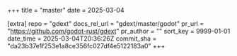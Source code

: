 +++
title = "master"
date = 2025-03-04

[extra]
repo = "gdext"
docs_rel_url = "gdext/master/godot"
pr_url = "https://github.com/godot-rust/gdext"
pr_author = ""
sort_key = 9999-01-01
date_time = 2025-03-04T20:36:26Z
commit_sha = "da23b37e1f253e1a8ce356fc027df4e5122183a0"
+++


